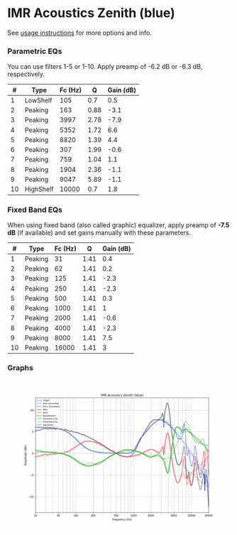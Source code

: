 # IMR Acoustics Zenith (blue)
See [usage instructions](https://github.com/jaakkopasanen/AutoEq#usage) for more options and info.

### Parametric EQs
You can use filters 1-5 or 1-10. Apply preamp of -6.2 dB or -6.3 dB, respectively.

|   # | Type      |   Fc (Hz) |    Q |   Gain (dB) |
|-----|-----------|-----------|------|-------------|
|   1 | LowShelf  |       105 | 0.7  |         0.5 |
|   2 | Peaking   |       163 | 0.88 |        -3.1 |
|   3 | Peaking   |      3997 | 2.78 |        -7.9 |
|   4 | Peaking   |      5352 | 1.72 |         6.6 |
|   5 | Peaking   |      8820 | 1.39 |         4.4 |
|   6 | Peaking   |       307 | 1.99 |        -0.6 |
|   7 | Peaking   |       759 | 1.04 |         1.1 |
|   8 | Peaking   |      1904 | 2.36 |        -1.1 |
|   9 | Peaking   |      9047 | 5.89 |        -1.1 |
|  10 | HighShelf |     10000 | 0.7  |         1.8 |

### Fixed Band EQs
When using fixed band (also called graphic) equalizer, apply preamp of **-7.5 dB** (if available) and set gains manually with these parameters.

|   # | Type    |   Fc (Hz) |    Q |   Gain (dB) |
|-----|---------|-----------|------|-------------|
|   1 | Peaking |        31 | 1.41 |         0.4 |
|   2 | Peaking |        62 | 1.41 |         0.2 |
|   3 | Peaking |       125 | 1.41 |        -2.3 |
|   4 | Peaking |       250 | 1.41 |        -2.3 |
|   5 | Peaking |       500 | 1.41 |         0.3 |
|   6 | Peaking |      1000 | 1.41 |         1   |
|   7 | Peaking |      2000 | 1.41 |        -0.6 |
|   8 | Peaking |      4000 | 1.41 |        -2.3 |
|   9 | Peaking |      8000 | 1.41 |         7.5 |
|  10 | Peaking |     16000 | 1.41 |         3   |

### Graphs
![](./IMR%20Acoustics%20Zenith%20(blue).png)
